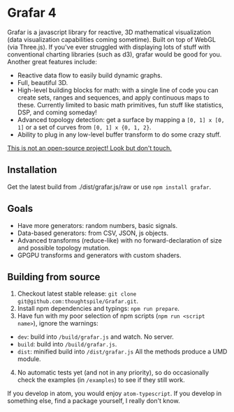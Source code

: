 # Grafar 4

Grafar is a javascript library for reactive, 3D mathematical visualization (data
visualization capabilities coming sometime). Built on top of WebGL (via Three.js).
If you've ever struggled with displaying lots of stuff with conventional charting
libraries (such as d3), grafar would be good for you. Another great features include:

- Reactive data flow to easily build dynamic graphs.
- Full, beautiful 3D.
- High-level building blocks for math: with a single line of code you can create
sets, ranges and sequences, and apply continuous maps to these. Currently limited
to basic math primitives, fun stuff like statistics, DSP,  and  coming someday!
- Advanced topology detection: get a surface by mapping a `[0, 1] x [0, 1]` or a
set of curves from `[0, 1] x {0, 1, 2}`.
- Ability to plug in any low-level buffer transform to do some crazy stuff.

[This is not an open-source project! Look but don't touch.](LICENSE.txt)

## Installation

Get the latest build from ./dist/grafar.js/raw or use `npm install grafar`.

## Goals

- Have more generators: random numbers, basic signals.
- Data-based generators: from CSV, JSON, js objects.
- Advanced transforms (reduce-like) with no forward-declaration of size and possible topology mutation.
- GPGPU transforms and generators with custom shaders.

## Building from source

1. Checkout latest stable release: `git clone git@github.com:thoughtspile/Grafar.git`.
2. Install npm dependencies and typings: `npm run prepare`.
3. Have fun with my poor selection of npm scripts (`npm run <script name>`), ignore the warnings:
  - `dev`: build into `/build/grafar.js` and watch. No server.
  - `build`: build into `/build/grafar.js`.
  - `dist`: minified build into `/dist/grafar.js`
All the methods produce a UMD module.
4. No automatic tests yet (and not in any priority), so do occasionally check
the examples (in `/examples`) to see if they still work.

If you develop in atom, you would enjoy `atom-typescript`. If you develop in
something else, find a package yourself, I really don't know.
